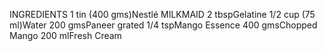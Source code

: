 INGREDIENTS
1 tin (400 gms)Nestlé MILKMAID
2 tbspGelatine
1/2 cup (75 ml)Water
200 gmsPaneer grated
1/4 tspMango Essence
400 gmsChopped Mango
200 mlFresh Cream
